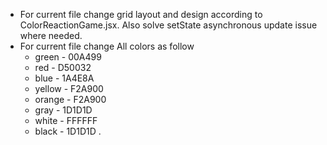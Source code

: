 * For current file change grid layout and design according to ColorReactionGame.jsx. Also solve setState asynchronous update issue where needed.
* For current file change All colors as follow
  * green - 00A499
  * red - D50032
  * blue - 1A4E8A
  * yellow - F2A900
  * orange - F2A900
  * gray - 1D1D1D
  * white - FFFFFF
  * black - 1D1D1D
.
